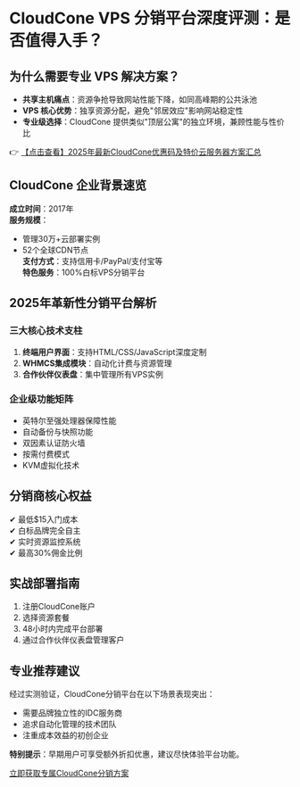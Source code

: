 # CloudCone VPS 分销平台深度评测：是否值得入手？

## 为什么需要专业 VPS 解决方案？

- **共享主机痛点**：资源争抢导致网站性能下降，如同高峰期的公共泳池
- **VPS 核心优势**：独享资源分配，避免"邻居效应"影响网站稳定性
- **专业级选择**：CloudCone 提供类似"顶层公寓"的独立环境，兼顾性能与性价比

👉 [【点击查看】2025年最新CloudCone优惠码及特价云服务器方案汇总](https://bit.ly/Cloudcone)

## CloudCone 企业背景速览

**成立时间**：2017年  
**服务规模**：  
- 管理30万+云部署实例  
- 52个全球CDN节点  
**支付方式**：支持信用卡/PayPal/支付宝等  
**特色服务**：100%白标VPS分销平台

## 2025年革新性分销平台解析

### 三大核心技术支柱
1. **终端用户界面**：支持HTML/CSS/JavaScript深度定制
2. **WHMCS集成模块**：自动化计费与资源管理
3. **合作伙伴仪表盘**：集中管理所有VPS实例

### 企业级功能矩阵
- 英特尔至强处理器保障性能
- 自动备份与快照功能
- 双因素认证防火墙
- 按需付费模式
- KVM虚拟化技术

## 分销商核心权益
✔ 最低$15入门成本  
✔ 白标品牌完全自主  
✔ 实时资源监控系统  
✔ 最高30%佣金比例  

## 实战部署指南
1. 注册CloudCone账户
2. 选择资源套餐
3. 48小时内完成平台部署
4. 通过合作伙伴仪表盘管理客户

## 专业推荐建议
经过实测验证，CloudCone分销平台在以下场景表现突出：
- 需要品牌独立性的IDC服务商
- 追求自动化管理的技术团队
- 注重成本效益的初创企业

**特别提示**：早期用户可享受额外折扣优惠，建议尽快体验平台功能。

[立即获取专属CloudCone分销方案](https://bit.ly/Cloudcone)